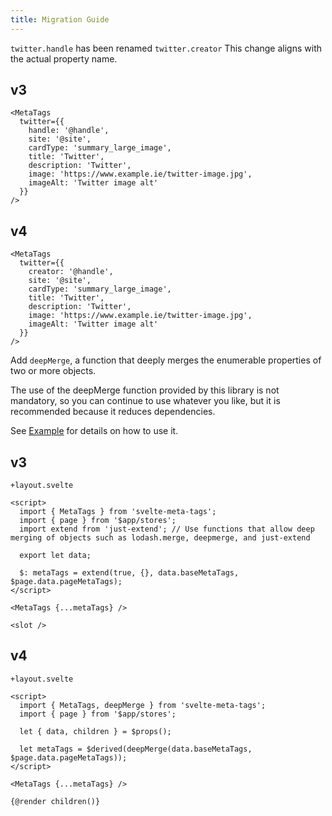 ```yaml
---
title: Migration Guide
---
```


`twitter.handle` has been renamed `twitter.creator`
This change aligns with the actual property name.

## v3

```svelte
<MetaTags
  twitter={{
    handle: '@handle',
    site: '@site',
    cardType: 'summary_large_image',
    title: 'Twitter',
    description: 'Twitter',
    image: 'https://www.example.ie/twitter-image.jpg',
    imageAlt: 'Twitter image alt'
  }}
/>
```

## v4

```svelte
<MetaTags
  twitter={{
    creator: '@handle',
    site: '@site',
    cardType: 'summary_large_image',
    title: 'Twitter',
    description: 'Twitter',
    image: 'https://www.example.ie/twitter-image.jpg',
    imageAlt: 'Twitter image alt'
  }}
/>
```

Add `deepMerge`, a function that deeply merges the enumerable properties of two or more objects.

The use of the deepMerge function provided by this library is not mandatory, so you can continue to use whatever you like, but it is recommended because it reduces dependencies.

See [Example](https://github.com/oekazuma/svelte-meta-tags/tree/main/example/src/routes) for details on how to use it.

## v3

`+layout.svelte`

```svelte
<script>
  import { MetaTags } from 'svelte-meta-tags';
  import { page } from '$app/stores';
  import extend from 'just-extend'; // Use functions that allow deep merging of objects such as lodash.merge, deepmerge, and just-extend

  export let data;

  $: metaTags = extend(true, {}, data.baseMetaTags, $page.data.pageMetaTags);
</script>

<MetaTags {...metaTags} />

<slot />
```

## v4

`+layout.svelte`

```svelte
<script>
  import { MetaTags, deepMerge } from 'svelte-meta-tags';
  import { page } from '$app/stores';

  let { data, children } = $props();

  let metaTags = $derived(deepMerge(data.baseMetaTags, $page.data.pageMetaTags));
</script>

<MetaTags {...metaTags} />

{@render children()}
```
